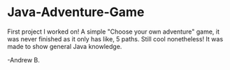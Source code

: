 # Java-Adventure-Game

First project I worked on!
A simple "Choose your own adventure" game, it was never finished as it only has like, 5 paths.
Still cool nonetheless! It was made to show general Java knowledge.

-Andrew B.
